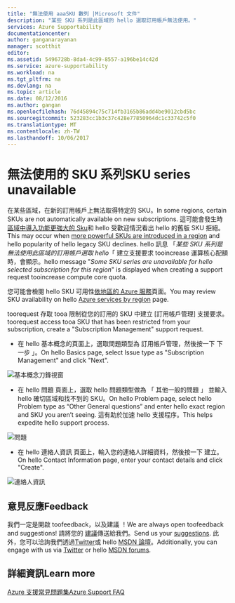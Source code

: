 ```yaml
---
title: "無法使用 aaaSKU 數列 |Microsoft 文件"
description: "某些 SKU 系列是此區域的 hello 選取訂用帳戶無法使用。"
services: Azure Supportability
documentationcenter: 
author: ganganarayanan
manager: scotthit
editor: 
ms.assetid: 5496728b-8da4-4c99-8557-a196be14c42d
ms.service: azure-supportability
ms.workload: na
ms.tgt_pltfrm: na
ms.devlang: na
ms.topic: article
ms.date: 08/12/2016
ms.author: gangan
ms.openlocfilehash: 76d45894c75c714fb3165b86add4be9012cbd5bc
ms.sourcegitcommit: 523283cc1b3c37c428e77850964dc1c33742c5f0
ms.translationtype: MT
ms.contentlocale: zh-TW
ms.lasthandoff: 10/06/2017
---
```

# <a name="sku-series-unavailable"></a><span data-ttu-id="2f101-103">無法使用的 SKU 系列</span><span class="sxs-lookup"><span data-stu-id="2f101-103">SKU series unavailable</span></span>
<span data-ttu-id="2f101-104">在某些區域，在新的訂用帳戶上無法取得特定的 SKU。</span><span class="sxs-lookup"><span data-stu-id="2f101-104">In some regions, certain SKUs are not automatically available on new subscriptions.</span></span>  <span data-ttu-id="2f101-105">這可能會發生時[區域中導入功能更強大的 Sku](https://azure.microsoft.com/updates/announcing-new-dv2-series-virtual-machine-size/)和 hello 受歡迎情況看出 hello 的舊版 SKU 拒絕。</span><span class="sxs-lookup"><span data-stu-id="2f101-105">This may occur when [more powerful SKUs are introduced in a region](https://azure.microsoft.com/updates/announcing-new-dv2-series-virtual-machine-size/) and hello popularity of hello legacy SKU declines.</span></span>
<span data-ttu-id="2f101-106">hello 訊息 「*某些 SKU 系列是無法使用此區域的訂用帳戶選取 hello*「 建立支援要求 tooincrease 運算核心配額時，會顯示。</span><span class="sxs-lookup"><span data-stu-id="2f101-106">hello message "*Some SKU series are unavailable for hello selected subscription for this region*" is displayed when creating a support request tooincrease compute core quota.</span></span>

<span data-ttu-id="2f101-107">您可能會檢閱 hello SKU 可用性[依地區的 Azure 服務](https://azure.microsoft.com/regions/#services)頁面。</span><span class="sxs-lookup"><span data-stu-id="2f101-107">You may review SKU availability on hello [Azure services by region](https://azure.microsoft.com/regions/#services) page.</span></span> 

<span data-ttu-id="2f101-108">toorequest 存取 tooa 限制從您的訂用的 SKU 中建立 [訂用帳戶管理] 支援要求。</span><span class="sxs-lookup"><span data-stu-id="2f101-108">toorequest access tooa SKU that has been restricted from your subscription, create a "Subscription Management" support request.</span></span>

* <span data-ttu-id="2f101-109">在 hello 基本概念的頁面上，選取問題類型為 訂用帳戶管理，然後按一下 下一步 」。</span><span class="sxs-lookup"><span data-stu-id="2f101-109">On hello Basics page, select Issue type as "Subscription Management" and click "Next".</span></span>

![基本概念刀鋒視窗](./media/SKU-series-unavailable/BasicsSubMgmt.png)

* <span data-ttu-id="2f101-111">在 hello 問題 頁面上，選取 hello 問題類型做為 「 其他一般的問題 」 並輸入 hello 確切區域和找不到的 SKU。</span><span class="sxs-lookup"><span data-stu-id="2f101-111">On hello Problem page, select hello Problem type as “Other General questions” and enter hello exact region and SKU you aren’t seeing.</span></span>
  <span data-ttu-id="2f101-112">這有助於加速 hello 支援程序。</span><span class="sxs-lookup"><span data-stu-id="2f101-112">This helps expedite hello support process.</span></span>

![問題](./media/SKU-series-unavailable/ProblemSubMgmt.png)

* <span data-ttu-id="2f101-114">在 hello 連絡人資訊 頁面上，輸入您的連絡人詳細資料，然後按一下 建立。</span><span class="sxs-lookup"><span data-stu-id="2f101-114">On hello Contact Information page, enter your contact details and click "Create".</span></span>

![連絡人資訊](./media/SKU-series-unavailable/ContactInformation.png)

## <a name="feedback"></a><span data-ttu-id="2f101-116">意見反應</span><span class="sxs-lookup"><span data-stu-id="2f101-116">Feedback</span></span>
<span data-ttu-id="2f101-117">我們一定是開啟 toofeedback，以及建議 ！</span><span class="sxs-lookup"><span data-stu-id="2f101-117">We are always open toofeedback and suggestions!</span></span> <span data-ttu-id="2f101-118">請將您的 [建議](https://feedback.azure.com/forums/266794-support-feedback)傳送給我們。</span><span class="sxs-lookup"><span data-stu-id="2f101-118">Send us your [suggestions](https://feedback.azure.com/forums/266794-support-feedback).</span></span> <span data-ttu-id="2f101-119">此外，您可以洽詢我們透過[Twitter](https://twitter.com/azuresupport)或 hello [MSDN 論壇](https://social.msdn.microsoft.com/Forums/azure)。</span><span class="sxs-lookup"><span data-stu-id="2f101-119">Additionally, you can engage with us via [Twitter](https://twitter.com/azuresupport) or hello [MSDN forums](https://social.msdn.microsoft.com/Forums/azure).</span></span>

## <a name="learn-more"></a><span data-ttu-id="2f101-120">詳細資訊</span><span class="sxs-lookup"><span data-stu-id="2f101-120">Learn more</span></span>
[<span data-ttu-id="2f101-121">Azure 支援常見問題集</span><span class="sxs-lookup"><span data-stu-id="2f101-121">Azure Support FAQ</span></span>](https://azure.microsoft.com/support/faq)

